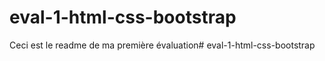 # eval-1-html-css-bootstrap
Ceci est le readme de ma première évaluation# eval-1-html-css-bootstrap
